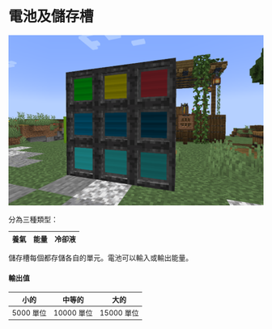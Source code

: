 # 電池及儲存槽

![](<../.gitbook/assets/image (212).png>)

分為三種類型：

|  養氣 |  能量 | 冷卻液 |
| :-: | :-: | :-: |

儲存槽每個都存儲各自的單元。電池可以輸入或輸出能量。

#### 輸出值

|    小的   |    中等的   |    大的    |
| :-----: | :------: | :------: |
| 5000 單位 | 10000 單位 | 15000 單位 |
